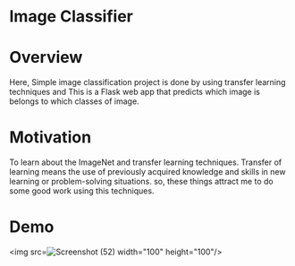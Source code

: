 # **Image Classifier**

# **Overview**
Here, Simple image classification project is done by using transfer learning techniques and This is a Flask web app that predicts which image is belongs to which classes of image.

# **Motivation**
To learn about the ImageNet and transfer learning techniques. Transfer of learning means the use of previously acquired knowledge and skills in new learning or problem-solving situations. so, these things attract me to do some good work using this techniques.

#  **Demo**
<img src=![Screenshot (52)](https://user-images.githubusercontent.com/50701303/114806241-241d8f80-9dc4-11eb-8641-b4af7b034ac5.png) width="100" height="100"/>

